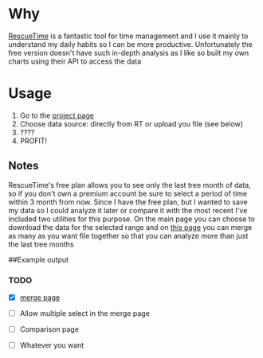# Why

[RescueTime](rescuetime.com) is a fantastic tool for time management and I use it mainly to understand my daily habits so I can be more productive.
Unfortunately the free version doesn't have such in-depth analysis as I like so built my own charts using their API to access the data

# Usage

1.  Go to the [project page](http://ilbonte.github.io/rescuetime-again/)
2.  Choose data source: directly from RT or upload you file (see below)
3.  ????
4.  PROFIT!


## Notes


RescueTime's free plan allows you to see only the last tree month of data, so if you don't own a premium account be sure to select a period of time within 3 month from now.
Since I have the free plan, but I wanted to save my data so I could analyze it later or compare it with the most recent I've included two utilities for this purpose. On the main page you can choose to download the data for the selected range and on [this page](link) you can merge as many as you want file together so that you can analyze more than just the last tree months


##Example output


### TODO


- [x] [merge page](link)
- [ ] Allow multiple select in the merge page
- [ ] Comparison page
- [ ] Whatever you want

